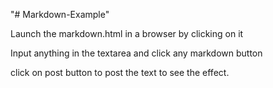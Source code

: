 "# Markdown-Example" 

Launch the markdown.html in a browser by clicking on it

Input anything in the textarea and click any markdown button

click on post button to post the text to see the effect.